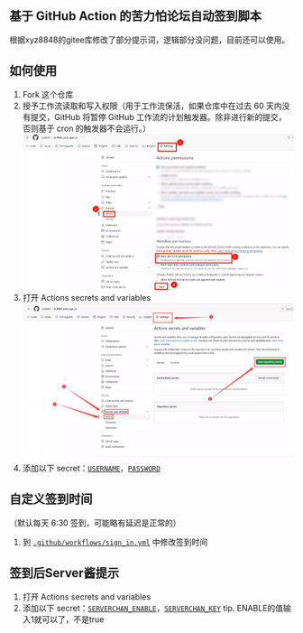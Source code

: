 ## 基于 GitHub Action 的苦力怕论坛自动签到脚本

根据xyz8848的gitee库修改了部分提示词，逻辑部分没问题，目前还可以使用。

## 如何使用

1. Fork 这个仓库
2. 授予工作流读取和写入权限（用于工作流保活，如果仓库中在过去 60 天内没有提交，GitHub 将暂停 GitHub 工作流的计划触发器。除非进行新的提交，否则基于 cron 的触发器不会运行。）
![step2.webp](img/step2.webp)
3. 打开 Actions secrets and variables  
![step3.webp](img/step3.webp)
4. 添加以下 secret：[`USERNAME`](https://github.com/xyz8848/KLPBBS_auto_sign_in/blob/main/docs/secrets.md#username)，[`PASSWORD`](https://github.com/xyz8848/KLPBBS_auto_sign_in/blob/main/docs/secrets.md#password)

## 自定义签到时间
（默认每天 6:30 签到，可能略有延迟是正常的）
1. 到 [`.github/workflows/sign_in.yml`](.github/workflows/sign_in.yml) 中修改签到时间

## 签到后Server酱提示
1. 打开 Actions secrets and variables
2. 添加以下 secret：[`SERVERCHAN_ENABLE`](https://github.com/xyz8848/KLPBBS_auto_sign_in/blob/main/docs/secrets.md#serverchan_enable)，[`SERVERCHAN_KEY`](https://github.com/xyz8848/KLPBBS_auto_sign_in/blob/main/docs/secrets.md#serverchan_key)
   tip. ENABLE的值输入1就可以了，不是true
